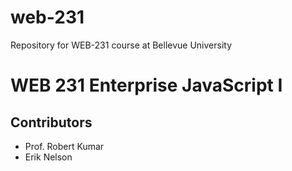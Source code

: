 # web-231
Repository for WEB-231 course at Bellevue University
<h1>WEB 231 Enterprise JavaScript I</h1>
<h2>Contributors</h2>
<ul>
<li>Prof. Robert Kumar</li>
<li>Erik Nelson</li>
</ul>
